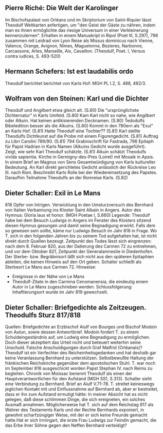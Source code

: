 ## Pierre Riché: Die Welt der Karolinger
Im Bischofspalast von Orléans und im Skriptorium von Saint-Riquier lässt Theodulf Weltkarten anfertigen, um "den Geist der Gäste zu nähren, indem man es ihnen ermöglichte das riesige Universum in einer Verkleinerung kennenzulernen". Erhalten in einem Manuskript in Ripol (Poet III, S.297),
798 zusammen mit Leidrad von Lyon Reise als Missus dominicus nach Vienne, Valence, Orange, Avignon, Nimes, Maguelonne, Bezieres, Narbonne, Carcassone, Arles, Marseille, Aix, Cavaillon. (Theodulf, Poet. I, Versus contra iudices, S. 493-520)

## Hermann Schefers: Ist est laudabilis ordo
Theodulf berichtet berichtet von Karls Hof: MGH PL I.2, S. 488, 492/3.

## Wolfram von den Steinen: Karl und die Dichter
Theodulf und Angilbert etwa gleich alt. (S.80)
Die "ursprünglichste Dichternatur" in Karls Umfeld. (S.80)
Kam Karl nicht so nahe, wie Angilbert oder Alkuin. Hat keinen antikisierenden Decknamen. (S.80)
Tedodulfs Bibeledition besser als die Alkuins. (S.80)
Kommt in den 780ern als "Exul" an Karls Hof. (S.81)
Hatte Theodulf eine Tochter?? (S.81)
Karl stellte Theodulfs Dichtkunst auf die Probe mit einem Figurengedicht. (S.81)
Auftrag zu Libri Carolini 789/90. (S.81)
794 Grabinschrift für Fastrada, 796 Epitaph für Papst Hadrian in Karls Namen (Alkuins Gedicht wurde ausgeführt). Zeigt, wie sehr Karl Theodulf schätzte. (S.81)
Alkuin schätzt Theodulfs vivida sapientia.
Kirche in Germigny-des-Pres (Loiret) mit Mosaik in Apsis.
In einem Brief an Magnus von Sens Gesamtwürdigung von Karls kultureller Bedeutung.
An Karl direkt gerichtetes Gedicht anlässlich der Rückreise Leo III. nach Rom. Beschreibt Karls Rolle bei der Wiedereinsetzung des Papstes. Daraufhin Teilnahme Theodulfs an der Romreise Karls. (S.82)

## Dieter Schaller: Exil in Le Mans
818 Opfer von Intrigen. Verwicklung in den Umsturzversuch des Bernhard von Italien
Verbannung ins Kloster Saint Albain in Angers.
Autor des Hymnus: Gloria laus et honor. (MGH Poetae I, S.660) Legende: Theodulf habe bei dem Besuch Ludwigs in Angers im Fenster des Klosters sitzend diesen Hymnus gesungen und damit seine Begnadigung erwirkt. Falls dem so gewesen sein sollte, käme nur Ludwigs Besuch im Jahr 818 in Frage.
Wo T. sich in den folgenden Jahren bis zu seinem Tod aufgehalten hat, ist nicht direkt durch Quellen bezeugt. Zeitpunkt des Todes lässt sich eingrenzen: nach dem 8. Februar 820, aus der Datierung des Carmen 72 zu entnehmen, und vor dem Oktober 821, Zeitpunkt der Generalamnestie in Diedenhofen.
Der Sterbe- bzw. Begräbnisort läßt sich nicht aus den späteren Epitaphien ableiten, die keinen Hinweis auf den Ort geben.
Schaller schließt als Sterbeort Le Mans aus Carmen 72.
Hinweise:
- Ereignisse in der Nähe von Le Mans
- Theodulf-Zitate in den Carmina Cenomanensia, die eindeutig einem Autor in Le Mans zugeschrieben werden.
Schlussfolgerung: Inhaftierungsort wurde im Jahr 819 gewechselt. 

## Dieter Schaller: Briefgedichte als Zeitzeugen. Theodulfs Sturz 817/818
Quellen: Briefgedichte an Erzbischof Aiulf von Bourges und Bischof Modoin von Autun, sowie dessen Antwortbrief.
Modoin fordert T. zu einem Schuldeingeständnis auf, um Ludwig eine Begnadigung zu ermöglichen. Doch dieser akzeptiert das Urteil nicht und beteuert weiterhin seine Unschuld.
Falsche Anschuldigungen durch Graf Matfrid (Orléanais)?
Theodulf ist ein Verfechter des Reicheinheitsgedanken und hat deshalb gar keine Veranlassung Bernhard zu unterstützen.
Selbstbewußte Haltung der fränkischen Reichskirche gegenüber dem apostolischen Stuhl. T. war noch im September 816 ausgeschickt worden Papst Stephan IV. nach Reims zu begleiten.
Chronik von Moissac benennt Theodulf als einen der Hauptverantwortlichen für den Aufstand (MGH SS1, S.313). 
Schaller sieht eine Verbindung zu Bernhard. Brief an Aiulf V.71-78. T. streitet keineswegs jeglichen Kontakt mit und Einflussnahme auf Bernhard ab, aber er bestreitet, dass er ihn zum Aufstand ermutigt hätte: In meiner Absicht hat es nicht gelegen, daß diese schlimmen Dinge, die sich ereigneten, ein solches Ausmaß annahmen. 
Möglicherweise hat T. sich auf dem Reichstag 817 als Wahrer des Testaments Karls und der Rechte Bernhards exponiert, in gewohnt scharfzüngiger Weise, mit der er sich keine Freunde gemacht hatte.Hat er sich Irmingart, die erste Frau Ludwigs zur Feindin gemacht, die das Erbe ihrer Söhne gegen den Neffen Bernhard verteidigt?



 




